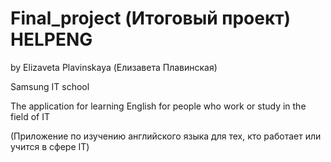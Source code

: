 # Final_project (Итоговый проект) HELPENG

by
Elizaveta Plavinskaya (Елизавета Плавинская)

Samsung IT school

The application for learning English for people who work or study in the field of IT

(Приложение по изучению английского языка для тех, кто работает или учится в сфере IT)

